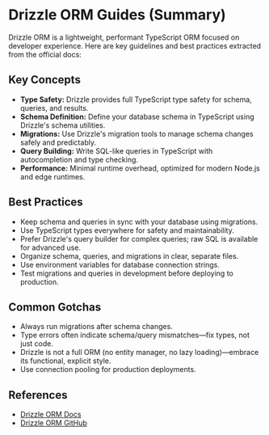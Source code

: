 # Drizzle ORM Guides (Summary)

Drizzle ORM is a lightweight, performant TypeScript ORM focused on developer experience. Here are key guidelines and best practices extracted from the official docs:

## Key Concepts

- **Type Safety:** Drizzle provides full TypeScript type safety for schema, queries, and results.
- **Schema Definition:** Define your database schema in TypeScript using Drizzle's schema utilities.
- **Migrations:** Use Drizzle's migration tools to manage schema changes safely and predictably.
- **Query Building:** Write SQL-like queries in TypeScript with autocompletion and type checking.
- **Performance:** Minimal runtime overhead, optimized for modern Node.js and edge runtimes.

## Best Practices

- Keep schema and queries in sync with your database using migrations.
- Use TypeScript types everywhere for safety and maintainability.
- Prefer Drizzle's query builder for complex queries; raw SQL is available for advanced use.
- Organize schema, queries, and migrations in clear, separate files.
- Use environment variables for database connection strings.
- Test migrations and queries in development before deploying to production.

## Common Gotchas

- Always run migrations after schema changes.
- Type errors often indicate schema/query mismatches—fix types, not just code.
- Drizzle is not a full ORM (no entity manager, no lazy loading)—embrace its functional, explicit style.
- Use connection pooling for production deployments.

## References

- [Drizzle ORM Docs](https://orm.drizzle.team/docs)
- [Drizzle ORM GitHub](https://github.com/drizzle-team/drizzle-orm)
